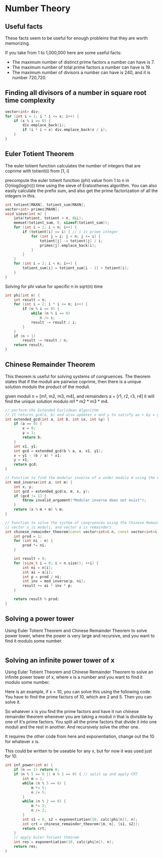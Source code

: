 # Number Theory

## Useful facts

These facts seem to be useful for enough problems that they are worth memorizing.

If you take from 1 to 1,000,000 here are some useful facts:
- The maximum number of distinct prime factors a number can have is 7.
- The maximum number of total prime factors a number can have is 19.
- The maximum number of divisors a number can have is 240, and it is number 720,720.


## Finding all divisors of a number in square root time complexity

```cpp
vector<int> div;
for (int i = 1; i * i <= x; i++) {
    if (x % i == 0) {
        div.emplace_back(i);
        if (i * i < x) div.emplace_back(x / i);
    }
}
```

## Euler Totient Theorem

The euler totient function calculates the number of integers that are coprime with totient(i) from [1, i] 

precompute the euler totient function (phi) value from 1 to n in O(nlog(log(n))) time using the sieve of Eratosthenes algorithm.  You can also easily calculate the prefix sum, and also get the prime factorization of all the integers in this. 

```cpp
int totient[MAXN], totient_sum[MAXN];
vector<int> primes[MAXN];
void sieve(int n) {
    iota(totient, totient + n, 0LL);
    memset(totient_sum, 0, sizeof(totient_sum));
    for (int i = 2; i < n; i++) {
        if (totient[i] == i) { // i is prime integer
            for (int j = i; j < n; j += i) {
                totient[j] -= totient[j] / i;
                primes[j].emplace_back(i);
            }
        }   
    }
    for (int i = 2; i < n; i++) {
        totient_sum[i] = totient_sum[i - 1] + totient[i];
    }
}
```

Solving for phi value for specific n in sqrt(n) time

```cpp
int phi(int n) {
    int result = n;
    for (int i = 2; i * i <= n; i++) {
        if (n % i == 0) {
            while (n % i == 0)
                n /= i;
            result -= result / i;
        }
    }
    if (n > 1)
        result -= result / n;
    return result;
}
```

## Chinese Remainder Theorem

This theorem is useful for solving systems of congruences. The theorem states that if the moduli are pairwise coprime, then there is a unique solution modulo the product of the moduli.

given moduli n = [m1, m2, m3, m4], and remainders a = [r1, r2, r3, r4] it will find the unique solution modulo m1 * m2 * m3 * m4.

```cpp
// perform the Extended Euclidean Algorithm
// It returns gcd(a, b) and also updates x and y to satisfy ax + by = gcd(a, b)
int extended_gcd(int a, int b, int &x, int &y) {
    if (a == 0) {
        x = 0;
        y = 1;
        return b;
    }
    int x1, y1;
    int gcd = extended_gcd(b % a, a, x1, y1);
    x = y1 - (b / a) * x1;
    y = x1;
    return gcd;
}

// Function to find the modular inverse of a under modulo m using the extended Euclidean algorithm
int mod_inverse(int a, int m) {
    int x, y;
    int gcd = extended_gcd(a, m, x, y);
    if (gcd != 1) {
        throw invalid_argument("Modular inverse does not exist");
    }
    return (x % m + m) % m;
}

// Function to solve the system of congruences using the Chinese Remainder Theorem
// vector n is moduli, and vector a is remainders
int chinese_remainder_theorem(const vector<int>& n, const vector<int>& a) {
    int prod = 1;
    for (int ni : n) {
        prod *= ni;
    }

    int result = 0;
    for (size_t i = 0; i < n.size(); ++i) {
        int ni = n[i];
        int ai = a[i];
        int p = prod / ni;
        int inv = mod_inverse(p, ni);
        result += ai * inv * p;
    }

    return result % prod;
}
```


## Solving a power tower

Using Euler Totient Theorem and Chinese Remainder Theorem to solve power tower, where the power is very large and recursive, and you want to find it modulo some number.

```cpp

```

## Solving an infinite power tower of x

Using Euler Totient Theorem and Chinese Remainder Theorem to solve an infinite power tower of x, where x is a number and you want to find it modulo some number.

Here is an example, if x = 10, you can solve this using the following code.  You have to find the prime factors of 10, which are 2 and 5.  Then you can solve it. 

So whatever x is you find the prime factors and have it run chinese remainder theorem whenever you are taking a moduli n that is divisible by one of it's prime factors.  You split all the prime factors that divide it into one moduli and the rest in another. And recursively solve the other one. 

It requires the other code from here and exponentiation, change out the 10 for whatever x is. 

This could be written to be useable for any x, but for now it was used just for 10.

```cpp
int inf_power(int n) {
    if (n == 1) return 0;
    if (n % 5 == 0 || n % 2 == 0) { // split up and apply CRT
        int m = 1;
        while (n % 5 == 0) {
            m *= 5;
            n /= 5;
        }
        while (n % 2 == 0) {
            m *= 2;
            n /= 2;
        }
        int s1 = 0, s2 = exponentiation(10, calc(phi[n]), n);
        int crt = chinese_remainder_theorem({m, n}, {s1, s2});
        return crt;
    }
    // apply Euler Totient theorem
    int res = exponentiation(10, calc(phi[n]), n);
    return res;
}
```